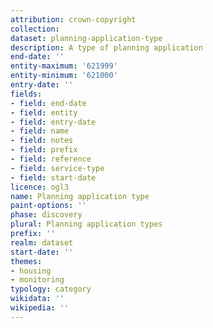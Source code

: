 ```yaml
---
attribution: crown-copyright
collection:
dataset: planning-application-type
description: A type of planning application
end-date: ''
entity-maximum: '621999'
entity-minimum: '621000'
entry-date: ''
fields:
- field: end-date
- field: entity
- field: entry-date
- field: name
- field: notes
- field: prefix
- field: reference
- field: service-type
- field: start-date
licence: ogl3
name: Planning application type
paint-options: ''
phase: discovery
plural: Planning application types
prefix: ''
realm: dataset
start-date: ''
themes:
- housing
- monitoring
typology: category
wikidata: ''
wikipedia: ''
---
```

